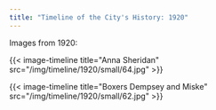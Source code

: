 ```yaml
---
title: "Timeline of the City's History: 1920"
---
```

Images from 1920:

{{< image-timeline title="Anna Sheridan" src="/img/timeline/1920/small/64.jpg" >}}

{{< image-timeline title="Boxers Dempsey and Miske" src="/img/timeline/1920/small/62.jpg" >}}
